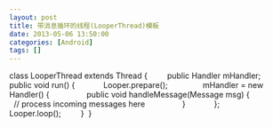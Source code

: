 ```yaml
---
layout: post
title: 带消息循环的线程(LooperThread)模板
date: 2013-05-06 13:50:00
categories: [Android]
tags: []
---
```

class LooperThread extends Thread {
        public Handler mHandler;
  
        public void run() {
            Looper.prepare();
  
            mHandler = new Handler() {
                public void handleMessage(Message msg) {
                    // process incoming messages here
                }
            };
  
            Looper.loop();
        }
 }
